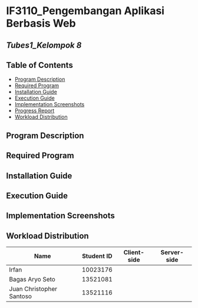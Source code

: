 # IF3110_Pengembangan Aplikasi Berbasis Web

## *Tubes1_Kelompok 8*

## **Table of Contents**
* [Program Description](#program-description)
* [Required Program](#required-program)
* [Installation Guide](#installation-guide)
* [Execution Guide](#execution-guide)
* [Implementation Screenshots](#implementation-screenshots)
* [Progress Report](#progress-report)
* [Workload Distribution](#workload-distribution)

## **Program Description**

## **Required Program**

## **Installation Guide**

## **Execution Guide**

## **Implementation Screenshots**

## **Workload Distribution**
| Name                     | Student ID | Client-side | Server-side |
|--------------------------|------------|-------------|-------------|
| Irfan                    | 10023176   |             |             |
| Bagas Aryo Seto          | 13521081   |             |             |
| Juan Christopher Santoso | 13521116   |             |             |
